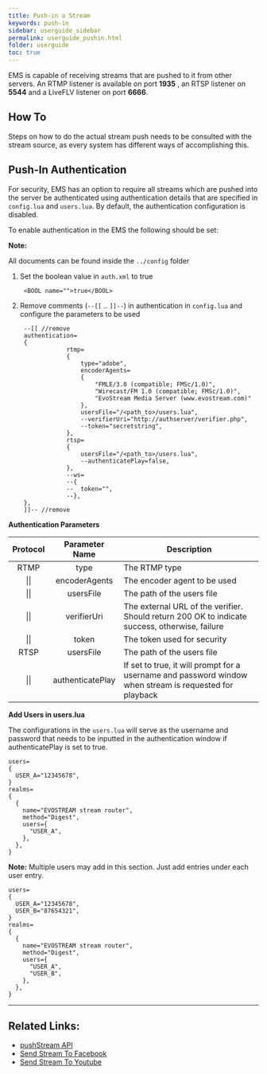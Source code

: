 ```yaml
---
title: Push-in a Stream
keywords: push-in
sidebar: userguide_sidebar
permalink: userguide_pushin.html
folder: userguide 
toc: true
---
```


EMS is capable of receiving streams that are pushed to it from other servers. An RTMP listener is available on port **1935** , an RTSP listener on **5544** and a LiveFLV listener on port **6666**.



## How To

Steps on how to do the actual stream push needs to be consulted with the stream source, as every system has different ways of accomplishing this.



## Push-In Authentication

For security, EMS has an option to require all streams which are pushed into the server be authenticated using authentication details that are specified in `config.lua` and `users.lua`. By default, the authentication configuration is disabled.

To enable authentication in the EMS the following should be set:

**Note:**

All documents can be found inside the `../config` folder

1. Set the boolean value in `auth.xml` to true

   ```
    <BOOL name="">true</BOOL>

   ```

2. Remove comments (`--[[` .. `]]--`) in authentication in `config.lua` and configure the parameters to be used

   ```
    --[[ //remove
    authentication=
    {
   				rtmp=
   				{
   					type="adobe",
   					encoderAgents=
   					{
   						"FMLE/3.0 (compatible; FMSc/1.0)",
   						"Wirecast/FM 1.0 (compatible; FMSc/1.0)",
   						"EvoStream Media Server (www.evostream.com)"
   					},
   					usersFile="/<path_to>/users.lua",
   					--verifierUri="http://authserver/verifier.php",
   					--token="secretstring",
   				},
   				rtsp=
   				{
   					usersFile="/<path_to>/users.lua",
   					--authenticatePlay=false,
   				},
   				--ws=
   				--{
   				--	token="",
   				--},
    },  
    ]]-- //remove
   ```

**Authentication Parameters** 

| Protocol |  Parameter Name  | Description                              |
| :------: | :--------------: | ---------------------------------------- |
|   RTMP   |       type       | The RTMP type                            |
|   \|\|   |  encoderAgents   | The encoder agent to be used             |
|   \|\|   |    usersFile     | The path of the users file               |
|   \|\|   |   verifierUri    | The external URL of the verifier. Should return 200 OK to indicate success, otherwise, failure |
|   \|\|   |      token       | The token used for security              |
|   RTSP   |    usersFile     | The path of the users file               |
|   \|\|   | authenticatePlay | If set to true, it will prompt for a username and password window when stream is requested for playback |



**Add Users in users.lua**

The configurations in the `users.lua` will serve as the username and password that needs to be inputted in the authentication window if authenticatePlay is set to true.

```
users=
{
  USER_A="12345678",
}
realms=
{
  {
    name="EVOSTREAM stream router",
    method="Digest",
    users={
      "USER_A",
    },
  },
}

```

**Note:** Multiple users may add in this section. Just add entries under each user entry.

```
users=
{
  USER_A="12345678",
  USER_B="87654321",
}
realms=
{
  {
    name="EVOSTREAM stream router",
    method="Digest",
    users={
      "USER_A",
      "USER_B",
    },
  },
}
```

------

## Related Links:

- [pushStream API](pushStream.html)
- [Send Stream To Facebook](userguide_send.html#facebook-live)
- [Send Stream To Youtube](userguide_send.html#youtube-live)